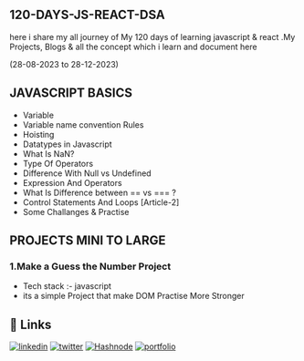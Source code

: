 ## 120-DAYS-JS-REACT-DSA

here i share my all journey of My 120 days of learning javascript &amp; react .My Projects, Blogs &amp; all the concept which i learn and document here

(28-08-2023 to 28-12-2023)



## JAVASCRIPT BASICS

- Variable
- Variable name convention Rules
- Hoisting
- Datatypes in Javascript
- What Is NaN?
- Type Of Operators
- Difference With Null vs Undefined
- Expression And Operators
- What Is Difference between == vs === ?
- Control Statements And Loops [Article-2]
- Some Challanges & Practise

## PROJECTS MINI TO LARGE

### 1.Make a Guess the Number Project
- Tech stack :- javascript
- its a simple Project that make DOM Practise More Stronger


## 🔗 Links

[![linkedin](https://img.shields.io/badge/linkedin-0A66C2?style=for-the-badge&logo=linkedin&logoColor=white)](https://www.linkedin.com/in/dipesh-joshi-2512a2162/) 
[![twitter](https://img.shields.io/badge/twitter-1DA1F2?style=for-the-badge&logo=twitter&logoColor=white)](https://twitter.com/DipeshJ2310)
[![Hashnode](https://img.shields.io/badge/Hashnode-2962FF?style=for-the-badge&logo=hashnode&logoColor=white)](https://dipeshjoshi4.hashnode.dev/)
[![portfolio](https://img.shields.io/badge/my_portfolio-000?style=for-the-badge&logo=ko-fi&logoColor=white)](https://dipesh-joshi.netlify.app)

